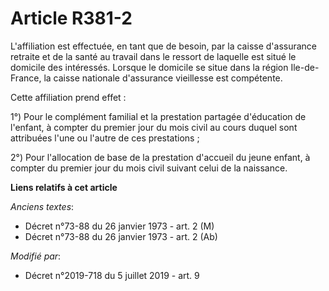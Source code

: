 # Article R381-2

L'affiliation est effectuée, en tant que de besoin, par la caisse d'assurance retraite et de la santé au travail dans le
ressort de laquelle est situé le domicile des intéressés. Lorsque le domicile se situe dans la région Ile-de-France, la
caisse nationale d'assurance vieillesse est compétente.

Cette affiliation prend effet :

1°) Pour le complément familial et la prestation partagée d'éducation de l'enfant, à compter du premier jour du mois civil au
cours duquel sont attribuées l'une ou l'autre de ces prestations ;

2°) Pour l'allocation de base de la prestation d'accueil du jeune enfant, à compter du premier jour du mois civil suivant
celui de la naissance.

**Liens relatifs à cet article**

_Anciens textes_:

  - Décret n°73-88 du 26 janvier 1973 - art. 2 (M)
  - Décret n°73-88 du 26 janvier 1973 - art. 2 (Ab)

_Modifié par_:

  - Décret n°2019-718 du 5 juillet 2019 - art. 9
